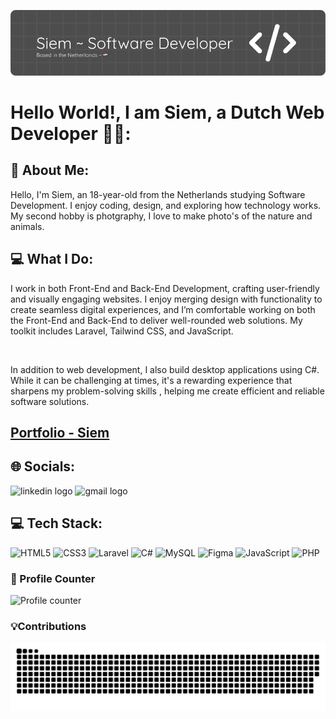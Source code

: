 ![Profile Banner](https://github.com/Siemsie69/Siemsie69/blob/main/profile-banner.png)

# Hello World!, I am Siem, a Dutch Web Developer 👋🏼:

## 💫 About Me:
<p>Hello, I'm Siem, an 18-year-old from the Netherlands studying Software Development. I enjoy coding, design, and exploring how technology works. My second hobby is photgraphy, I love to make photo's of the nature and animals.</p> 

## 💻 What I Do:
<p>I work in both Front-End and Back-End Development, crafting user-friendly and visually engaging websites. I enjoy merging design with functionality to create seamless digital experiences, and I’m comfortable working on both the Front-End and Back-End to deliver well-rounded web solutions. My toolkit includes Laravel, Tailwind CSS, and JavaScript.</p> 
<br> 
<p>In addition to web development, I also build desktop applications using C#. While it can be challenging at times, it's a rewarding experience that sharpens my problem-solving skills , helping me create efficient and reliable software solutions.</p>

## [Portfolio - Siem](https://www.siemvanbree.nl)  

## 🌐 Socials:
<div align="left">
  <img src="https://img.shields.io/static/v1?message=LinkedIn&logo=linkedin&label=&color=0077B5&logoColor=white&labelColor=&style=for-the-badge" height="35" alt="linkedin logo"  />
  <img src="https://img.shields.io/static/v1?message=Gmail&logo=gmail&label=&color=D14836&logoColor=white&labelColor=&style=for-the-badge" height="35" alt="gmail logo"  />
</div>

## 💻 Tech Stack:
![HTML5](https://img.shields.io/badge/html5-%23E34F26.svg?style=for-the-badge&logo=html5&logoColor=white)
![CSS3](https://img.shields.io/badge/css3-%231572B6.svg?style=for-the-badge&logo=css3&logoColor=white) 
![Laravel](https://img.shields.io/badge/laravel-%23FF2D20.svg?style=for-the-badge&logo=laravel&logoColor=white) 
![C#](https://img.shields.io/badge/c%23-%23239120.svg?style=for-the-badge&logo=csharp&logoColor=white) 
![MySQL](https://img.shields.io/badge/mysql-4479A1.svg?style=for-the-badge&logo=mysql&logoColor=white) 
![Figma](https://img.shields.io/badge/figma-%23F24E1E.svg?style=for-the-badge&logo=figma&logoColor=white)
![JavaScript](https://img.shields.io/badge/javascript-%23323330.svg?style=for-the-badge&logo=javascript&logoColor=%23F7DF1E) 
![PHP](https://img.shields.io/badge/php-%23777BB4.svg?style=for-the-badge&logo=php&logoColor=white) 

### 👀 Profile Counter
<img src="https://profile-counter.glitch.me/Siemsie69/count.svg?" alt="Profile counter" />

### 💡Contributions 
<picture>
  <source media="(prefers-color-scheme: dark)" srcset="https://raw.githubusercontent.com/Siemsie69/Siemsie69/output/github-snake-dark.svg" />
  <source media="(prefers-color-scheme: light)" srcset="https://raw.githubusercontent.com/Siemsie69/Siemsie69/output/github-snake.svg" />
  <img alt="github-snake" src="https://raw.githubusercontent.com/Siemsie69/Siemsie69/output/github-snake.svg" />
</picture>
